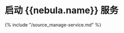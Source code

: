 # 启动 {{nebula.name}} 服务

{% include "/source_manage-service.md" %}
<!-- The line above is for content reusing. The source file is in the docs-2.0/reuse directory. -->
